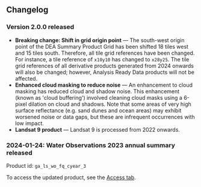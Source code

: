 ## Changelog

### Version 2.0.0 released

* **Breaking change: Shift in grid origin point** &mdash; The south-west origin point of the DEA Summary Product Grid has been shifted 18 tiles west and 15 tiles south. Therefore, all tile grid references have been changed. For instance, a tile reference of `x10y10` has changed to `x28y25`. The tile grid references of all derivative products generated from 2024 onwards will also be changed; however, Analysis Ready Data products will not be affected.
* **Enhanced cloud masking to reduce noise** &mdash; An enhancement to cloud masking has reduced cloud and shadow noise. This enhancement (known as 'cloud buffering') involved cleaning cloud masks using a 6-pixel dilation on cloud and shadows. Note that some areas of very high surface reflectance (e.g. sand dunes and ocean areas) may exhibit worsened noise or data gaps, but these are infrequent occurrences with low impact.
* **Landsat 9 product** &mdash; Landsat 9 is processed from 2022 onwards.

### 2024-01-24: Water Observations 2023 annual summary released

Product id: `ga_ls_wo_fq_cyear_3`

To access the updated product, see the [Access tab](./?tab=access).


